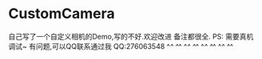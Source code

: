 # CustomCamera
自己写了一个自定义相机的Demo,写的不好.欢迎改进
备注都很全.
PS: 需要真机调试~
有问题,可以QQ联系通过我 QQ:276063548 
^_^ ^_^ ^_^ ^_^ ^_^ ^_^ ^_^ ^_^
